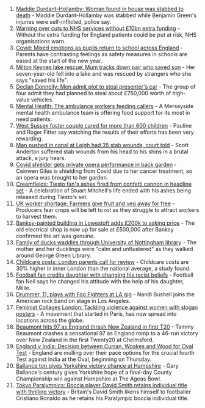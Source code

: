 1. [Maddie Durdant-Hollamby: Woman found in house was stabbed to death](https://www.bbc.co.uk/news/uk-england-northamptonshire-58416135?at_medium=RSS&at_campaign=KARANGA) - Maddie Durdant-Hollamby was stabbed while Benjamin Green's injuries were self-inflicted, police say.
2. [Warning over cuts to NHS services without £10bn extra funding](https://www.bbc.co.uk/news/health-58417076?at_medium=RSS&at_campaign=KARANGA) - Without the extra funding for England patients could be put at risk, NHS organisations warn.
3. [Covid: Mixed emotions as pupils return to school across England](https://www.bbc.co.uk/news/education-58394420?at_medium=RSS&at_campaign=KARANGA) - Parents have contrasting feelings as safety measures in schools are eased at the start of the new year.
4. [Milton Keynes lake rescue: Mum tracks down pair who saved son](https://www.bbc.co.uk/news/uk-england-beds-bucks-herts-58320026?at_medium=RSS&at_campaign=KARANGA) - Her seven-year-old fell into a lake and was rescued by strangers who she says "saved his life".
5. [Declan Donnelly: Men admit plot to steal presenter's car](https://www.bbc.co.uk/news/uk-england-london-58409349?at_medium=RSS&at_campaign=KARANGA) - The group of four admit they had planned to steal about £750,000 worth of high-value vehicles.
6. [Mental Health: The ambulance workers feeding callers](https://www.bbc.co.uk/news/stories-58412481?at_medium=RSS&at_campaign=KARANGA) - A Merseyside mental health ambulance team is offering food support for its most in need patients.
7. [West Sussex foster couple cared for more than 600 children](https://www.bbc.co.uk/news/uk-england-sussex-58412812?at_medium=RSS&at_campaign=KARANGA) - Pauline and Roger Fitter say watching the results of their efforts has been very rewarding.
8. [Man pushed in canal at Leigh had 35 stab wounds, court told](https://www.bbc.co.uk/news/uk-england-manchester-58402891?at_medium=RSS&at_campaign=KARANGA) - Scott Anderton suffered stab wounds from his head to his shins in a brutal attack, a jury hears.
9. [Covid shielder gets private opera performance in back garden](https://www.bbc.co.uk/news/uk-england-london-58414445?at_medium=RSS&at_campaign=KARANGA) - Ceinwen Giles is shielding from Covid due to her cancer treatment, so an opera was brought to her garden.
10. [Creamfields: Tiesto fan's ashes fired from confetti cannon in headline set](https://www.bbc.co.uk/news/uk-england-merseyside-58409876?at_medium=RSS&at_campaign=KARANGA) - A celebration of Stuart Mitchell's life ended with his ashes being released during Tiesto's set.
11. [UK worker shortage: Farmers give fruit and veg away for free](https://www.bbc.co.uk/news/uk-england-lincolnshire-58410363?at_medium=RSS&at_campaign=KARANGA) - Producers fear crops will be left to rot as they struggle to attract workers to harvest them.
12. [Banksy-painted building in Lowestoft adds £200k to asking price](https://www.bbc.co.uk/news/uk-england-suffolk-58412561?at_medium=RSS&at_campaign=KARANGA) - The old electrical shop is now up for sale at £500,000 after Banksy confirmed the art was genuine.
13. [Family of ducks waddles through University of Nottingham library](https://www.bbc.co.uk/news/uk-england-nottinghamshire-58400193?at_medium=RSS&at_campaign=KARANGA) - The mother and her ducklings were "calm and unflustered" as they walked around George Green Library.
14. [Childcare costs: London parents call for review](https://www.bbc.co.uk/news/uk-england-london-58401337?at_medium=RSS&at_campaign=KARANGA) - Childcare costs are 30% higher in inner London than the national average, a study found.
15. [Football fan credits daughter with changing his racist beliefs](https://www.bbc.co.uk/news/uk-58330286?at_medium=RSS&at_campaign=KARANGA) - Football fan Neil says he changed his attitude with the help of his daughter, Millie.
16. [Drummer, 11, plays with Foo Fighters at LA gig](https://www.bbc.co.uk/news/uk-england-suffolk-58398324?at_medium=RSS&at_campaign=KARANGA) - Nandi Bushell joins the American rock band on stage in Los Angeles.
17. [Feminist Collages London: Tackling violence against women with slogan posters](https://www.bbc.co.uk/news/uk-58322865?at_medium=RSS&at_campaign=KARANGA) - A movement that started in Paris, has now spread into locations across the globe.
18. [Beaumont hits 97 as England thrash New Zealand in first T20](https://www.bbc.co.uk/sport/cricket/58412712?at_medium=RSS&at_campaign=KARANGA) - Tammy Beaumont crashes a sensational 97 as England romp to a 46-run victory over New Zealand in the first Twenty20 at Chelmsford.
19. [England v India: Decision between Curran, Woakes and Wood for Oval Test](https://www.bbc.co.uk/sport/cricket/58376390?at_medium=RSS&at_campaign=KARANGA) - England are mulling over their pace options for the crucial fourth Test against India at the Oval, beginning on Thursday.
20. [Ballance ton gives Yorkshire victory chance at Hampshire](https://www.bbc.co.uk/sport/cricket/58401318?at_medium=RSS&at_campaign=KARANGA) - Gary Ballance's century gives Yorkshire hope of a final-day County Championship win against Hampshire at The Ageas Bowl.
21. [Tokyo Paralympics: Boccia player David Smith retains individual title with thrilling victory](https://www.bbc.co.uk/sport/disability-sport/58405624?at_medium=RSS&at_campaign=KARANGA) - Britain's David Smith likens himself to footballer Cristiano Ronaldo as he retains his Paralympic boccia individual title.
